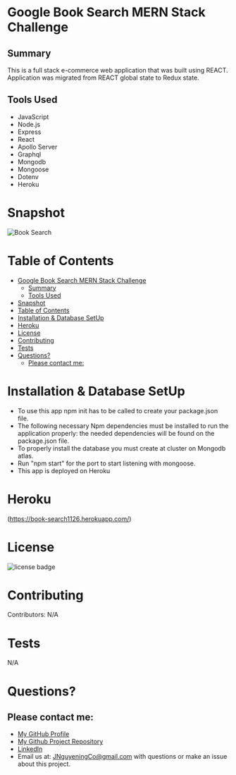 # Google Book Search MERN Stack Challenge

## Summary

This is a full stack e-commerce web application that was built using REACT. Application was migrated from REACT global state to Redux state.

## Tools Used

* JavaScript
* Node.js
* Express
* React
* Apollo Server
* Graphql
* Mongodb
* Mongoose
* Dotenv
* Heroku



# Snapshot

![Book Search](images/BookSearchDemo.png)




# Table of Contents 
- [Google Book Search MERN Stack Challenge](#google-book-search-mern-stack-challenge)
  - [Summary](#summary)
  - [Tools Used](#tools-used)
- [Snapshot](#snapshot)
- [Table of Contents](#table-of-contents)
- [Installation & Database SetUp](#installation--database-setup)
- [Heroku](#heroku)
- [License](#license)
- [Contributing](#contributing)
- [Tests](#tests)
- [Questions?](#questions)
  - [Please contact me:](#please-contact-me)

# Installation & Database SetUp
* To use this app npm init has to be called to create your package.json file.
* The following necessary Npm dependencies must be installed to run the application properly: the needed dependencies will be found on the package.json file.
* To properly install the database you must create at cluster on Mongodb atlas.
* Run "npm start" for the port to start listening with mongoose.
* This app is deployed on Heroku




# Heroku


(https://book-search1126.herokuapp.com/)


# License
![license badge](https://img.shields.io/badge/license-MIT-brightgreen)

# Contributing
​Contributors: N/A

# Tests
N/A

# Questions?
## Please contact me:
  * [My GitHub Profile](https://github.com/JoNoC0)
  * [My Github Project Repository](https://github.com/JoNoC0/book-search)
  * [LinkedIn](https://www.linkedin.com/in/john-jonoc0/)
  * Email us at: [JNguyeningCo@gmail.com](mailto:JNguyeningCo@gmail.com) with questions or make an issue about this project.